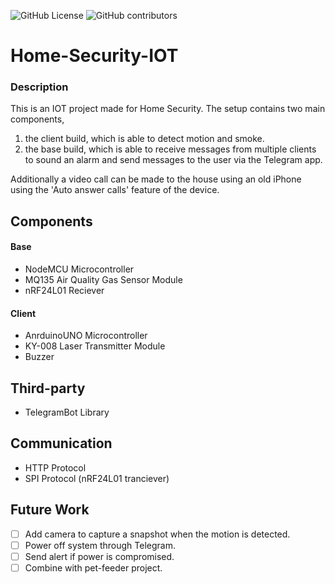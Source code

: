 ![GitHub License](https://img.shields.io/github/license/VFdo/home-security-IOT) ![GitHub contributors](https://img.shields.io/github/contributors/VFdo/home-security-IOT)


# Home-Security-IOT

### Description
  This is an IOT project made for Home Security. The setup contains two main components, 
  1. the client build, which is able to detect motion and smoke. 
  2. the base build, which is able to receive messages from multiple clients to sound an alarm and send messages to the user via the Telegram app.
  
  Additionally a video call can be made to the house using an old iPhone using the 'Auto answer calls' feature of the device.
    
## Components
#### Base
+ NodeMCU Microcontroller
+ MQ135 Air Quality Gas Sensor Module
+ nRF24L01 Reciever

#### Client
+ AnrduinoUNO Microcontroller
+ KY-008 Laser Transmitter Module
+ Buzzer 


## Third-party
  - TelegramBot Library
  
## Communication
  - HTTP Protocol
  - SPI Protocol (nRF24L01 tranciever)

## Future Work
- [ ] Add camera to capture a snapshot when the motion is detected.
- [ ] Power off system through Telegram.
- [ ] Send alert if power is compromised.
- [ ] Combine with pet-feeder project.

